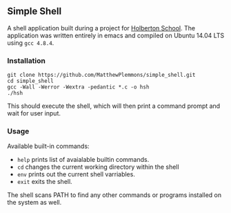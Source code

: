 ## Simple Shell

A shell application built during a project for [Holberton School][1].  The application was written entirely in emacs and compiled on Ubuntu 14.04 LTS using `gcc 4.8.4`.

[1]: https://www.holbertonschool.com/

### Installation
```
git clone https://github.com/MatthewPlemmons/simple_shell.git
cd simple_shell
gcc -Wall -Werror -Wextra -pedantic *.c -o hsh
./hsh
```
This should execute the shell, which will then print a command prompt and wait for user input.

### Usage
Available built-in commands:
- `help` prints list of avaialable builtin commands. 
- `cd` changes the current working directory within the shell
- `env` prints out the current shell varriables.
- `exit` exits the shell.

The shell scans PATH to find any other commands or programs installed on the system as well.
